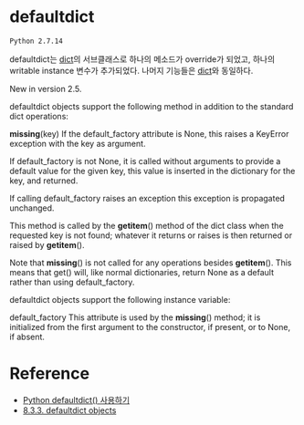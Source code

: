 # defaultdict

`Python 2.7.14`

defaultdict는 [dict](https://docs.python.org/2.7/library/stdtypes.html#dict)의 서브클래스로 하나의 메소드가 override가 되었고, 하나의 writable instance 변수가 추가되었다. 나머지 기능들은 [dict](https://docs.python.org/2.7/library/stdtypes.html#dict)와 동일하다.  


New in version 2.5.

defaultdict objects support the following method in addition to the standard dict operations:

__missing__(key)
If the default_factory attribute is None, this raises a KeyError exception with the key as argument.

If default_factory is not None, it is called without arguments to provide a default value for the given key, this value is inserted in the dictionary for the key, and returned.

If calling default_factory raises an exception this exception is propagated unchanged.

This method is called by the __getitem__() method of the dict class when the requested key is not found; whatever it returns or raises is then returned or raised by __getitem__().

Note that __missing__() is not called for any operations besides __getitem__(). This means that get() will, like normal dictionaries, return None as a default rather than using default_factory.

defaultdict objects support the following instance variable:

default_factory
This attribute is used by the __missing__() method; it is initialized from the first argument to the constructor, if present, or to None, if absent.



# Reference

* [Python defaultdict() 사용하기](https://dongyeopblog.wordpress.com/2016/04/08/python-defaultdict-%EC%82%AC%EC%9A%A9%ED%95%98%EA%B8%B0/)
* [8.3.3. defaultdict objects](https://docs.python.org/2.7/library/collections.html#defaultdict-objects)